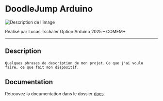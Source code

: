 # DoodleJump Arduino

![Description de l'image](/docs/assets/photo-de-mon-projet.png)

Réalisé par Lucas Tschaler
Option Arduino 2025 – COMEM+

---

## Description

`Quelques phrases de description de mon projet.`
`Ce que j'ai voulu faire, ce que fait mon dispositif.`

## Documentation

Retrouvez la documentation dans le dossier [docs](docs/).
